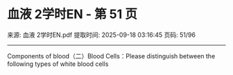 # 血液 2学时EN - 第 51 页

来源: 血液 2学时EN.pdf
提取时间: 2025-09-18 03:16:45
页码: 51/96

---

Components of blood（二）Blood Cells：Please distinguish between the following types of white blood cells